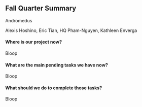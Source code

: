 ## Fall Quarter Summary



Andromedus



Alexis Hoshino, Eric Tian, HQ Pham-Nguyen, Kathleen Enverga



#### Where is our project now?

Bloop

#### What are the main pending tasks we have now?

Bloop

#### What should we do to complete those tasks?

Bloop